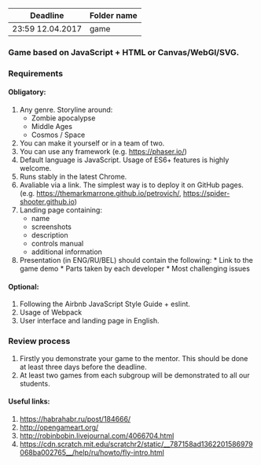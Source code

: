 | Deadline  | Folder name |
|-----------|-------------|
| 23:59 12.04.2017 | game |

### Game based on JavaScript + HTML or Canvas/WebGl/SVG.

### Requirements
#### Obligatory:
  1. Any genre. Storyline around:
     * Zombie apocalypse
     * Middle Ages
     * Cosmos / Space 
  2. You can make it yourself or in a team of two.
  3. You can use any framework (e.g. https://phaser.io/)
  4. Default language is JavaScript. Usage of ES6+ features is highly welcome.
  5. Runs stably in the latest Chrome.
  6. Avaliable via a link. The simplest way is to deploy it on GitHub pages. (e.g. https://themarkmarrone.github.io/petrovich/, https://spider-shooter.github.io)
  7. Landing page containing:
      * name
      * screenshots
      * description
      * controls manual
      * additional information
  8. Presentation (in ENG/RU/BEL) should contain the following:
    * Link to the game demo
    * Parts taken by each developer
    * Most challenging issues


#### Optional:
  1. Following the Airbnb JavaScript Style Guide + eslint.
  2. Usage of Webpack
  3. User interface and landing page in English.

### Review process
1. Firstly you demonstrate your game to the mentor. This should be done at least three days before the deadline.
2. At least two games from each subgroup will be demonstrated to all our students.

#### Useful links:
1) https://habrahabr.ru/post/184666/  
2) http://opengameart.org/
3) http://robinbobin.livejournal.com/4066704.html
4) https://cdn.scratch.mit.edu/scratchr2/static/__787158ad1362201586979068ba002765__/help/ru/howto/fly-intro.html

